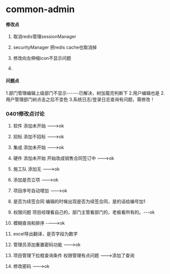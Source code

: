 # common-admin

#### 修改点
1. 取消redis管理sessionManager
2. securityManager 把redis cache也取消掉

3. 修改向左伸缩icon不显示问题
4. 



#### 问题点

1.部门管理编辑上级部门不显示------已解决，树加载完判断下
2.用户编辑也是
2.用户管理部门树点击之后不变色
3.系统日志/登录日志查询有问题，需修改！


### 0401修改点讨论
1. 软件 添加未开始 --->ok
2. 招标 添加不招标 --->ok
3. 集成 添加未开始 --->ok
4. 硬件 添加未开始 开始改成销售合同签订中 --->ok
5. 施工队 添加无 --->ok
6. 添加是否立项 --->ok
7. 项目序号自动增加 --->ok
9. 是否为续签合同  编辑的时候出现是否为续签合同，是的话给编号加1

7. 权限问题  项目经理看自己的，部门主管看部门的，老板看所有的。---ok
8. 模糊查询和排序    ---->ok
9. excel导出翻译，是否字段为数字


10. 管理员添加重置密码功能 --->ok

11. 项目管理下拉框查询条件 权限管理有点问题  --->添加了查询

12. 修改密码   --->ok